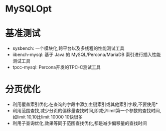 # MySQLOpt



# 基准测试



- sysbench: 一个模块化,跨平台以及多线程的性能测试工具
- iibench-mysql: 基于 Java 的 MySQL/Percona/MariaDB 索引进行插入性能测试工具
- tpcc-mysql: Percona开发的TPC-C测试工具



# 分页优化



* 利用覆盖索引优化.在查询的字段中添加主键索引或其他索引字段,不要使用*
* 利用范围查找,减少分页的偏移量查找时间,即减少limit第一个参数的查找时间,如limit 10,10比limit 10000 10快很多
* 利用子查询优化,效果等同于范围查找优化,都是减少偏移量的查找时间